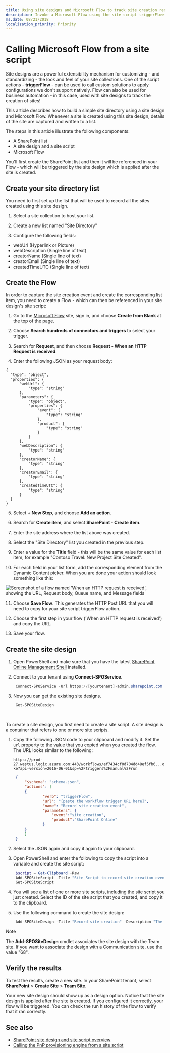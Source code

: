 ```yaml
---
title: Using site designs and Microsoft Flow to track site creation requests
description: Invoke a Microsoft Flow using the site script triggerFlow action to capture the site creation event and build a site directory. This tutorial is intended to illustrate a simple example of using site designs and Microsoft Flow.
ms.date: 08/21/2018
localization_priority: Priority
---
```


# Calling Microsoft Flow from a site script

Site designs are a powerful extensibility mechanism for customizing - and standardizing - the look and feel of your site collections. One of the script actions - **triggerFlow** - can be used to call custom solutions to apply configurations we don't support natively. Flow can also be used for business automation - in this case, used with site designs to track the creation of sites!

This article describes how to build a simple site directory using a site design and Microsoft Flow. Whenever a site is created using this site design, details of the site are captured and written to a list. 

The steps in this article illustrate the following components:

- A SharePoint list 
- A site design and a site script
- Microsoft Flow

You'll first create the SharePoint list and then it will be referenced in your Flow - which will be triggered by the site design which is applied after the site is created. 

## Create your site directory list

You need to first set up the list that will be used to record all the sites created using this site design. 

1. Select a site collection to host your list. 

2. Create a new list named "Site Directory"

3. Configure the following fields:

- webUrl (Hyperlink or Picture)
- webDescription (Single line of text)
- creatorName (Single line of text)
- creatorEmail (Single line of text)
- createdTimeUTC (Single line of text)


## Create the Flow

In order to capture the site creation event and create the corresponding list item, you need to create a Flow - which can then be referenced in your site design's site script: 

1. Go to the [Microsoft Flow](https://flow.microsoft.com) site, sign in, and choose **Create from Blank** at the top of the page. 

2. Choose **Search hundreds of connectors and triggers** to select your trigger.
 
3. Search for **Request**, and then choose **Request - When an HTTP Request is received**. 

4. Enter the following JSON as your request body:

  ```
  {
    "type": "object",
    "properties": {
        "webUrl": {
            "type": "string"
        },
        "parameters": {
            "type": "object",
            "properties": {
                "event": {
                    "type": "string"
                },
                "product": {
                    "type": "string"
                }
            }
        },
        "webDescription": {
            "type": "string"
        },
        "creatorName": {
            "type": "string"
        },
        "creatorEmail": {
            "type": "string"
        },
        "createdTimeUTC": {
            "type": "string"
        }
    }
}
```

5. Select **+ New Step**, and choose **Add an action**. 

6. Search for **Create item**, and select **SharePoint - Create item**.
 
7. Enter the site address where the list above was created.
 
8. Select the "Site Directory" list you created in the previous step.

9. Enter a value for the **Title** field - this will be the same value for each list item, for example "Contoso Travel: New Project Site Created". 

10. For each field in your list form, add the corresponding element from the Dynamic Content picker. When you are done your action should look something like this: 

![Screenshot of a flow named 'When an HTTP request is received', showing the URL, Request body, Queue name, and Message fields](images/site-directory-flow-configuration.png)

11. Choose **Save Flow**. This generates the HTTP Post URL that you will need to copy for your site script triggerFlow action. 

14. Choose the first step in your flow ('When an HTTP request is received') and copy the URL. 

15. Save your flow.

## Create the site design

1. Open PowerShell and make sure that you have the latest [SharePoint Online Management Shell](https://www.microsoft.com/en-us/download/details.aspx?id=35588) installed.

2. Connect to your tenant using **Connect-SPOService**.

   ```powershell
    Connect-SPOService -Url https://[yourtenant]-admin.sharepoint.com
   ```

3. Now you can get the existing site designs. 

   ```powershell
    Get-SPOSiteDesign
   ```

<br/>

To create a site design, you first need to create a site script. A site design is a container that refers to one or more site scripts.

1. Copy the following JSON code to your clipboard and modify it. Set the `url` property to the value that you copied when you created the flow. The URL looks similar to the following:

    `https://prod-27.westus.logic.azure.com:443/workflows/ef7434cf0d704dd48ef5fb6...oke?api-version=2016-06-01&sp=%2Ftriggers%2Fmanual%2Frun`

   ```json
    {
        "$schema": "schema.json",
        "actions": [
        {
                "verb": "triggerFlow",
                "url": "[paste the workflow trigger URL here]",
                "name": "Record site creation event",
                "parameters": {
                    "event":"site creation",
                    "product":"SharePoint Online"
                }
        }
        ]
    }
   ```

2. Select the JSON again and copy it again to your clipboard. 

3. Open PowerShell and enter the following to copy the script into a variable and create the site script:

   ```powershell
    $script = Get-Clipboard -Raw
    Add-SPOSiteScript -Title "Site Script to record site creation event" -Content $script
    Get-SPOSiteScript
   ```

4. You will see a list of one or more site scripts, including the site script you just created. Select the ID of the site script that you created, and copy it to the clipboard. 

5. Use the following command to create the site design:

   ```powershell
    Add-SPOSiteDesign -Title "Record site creation" -Description "The creation of this site will be recorded in the site directory list" -SiteScripts [Paste the ID of the Site Script here] -WebTemplate "64"
   ```
> [!NOTE]
> The **Add-SPOSiteDesign** cmdlet associates the site design with the Team site. If you want to associate the design with a Communication site, use the value "68".

## Verify the results

To test the results, create a new site. In your SharePoint tenant, select **SharePoint** > **Create Site** > **Team Site**. 

Your new site design should show up as a design option. Notice that the site design is applied after the site is created. If you configured it correctly, your flow will be triggered. You can check the run history of the flow to verify that it ran correctly.


## See also

- [SharePoint site design and site script overview](site-design-overview.md)
- [Calling the PnP provisioning engine from a site script](site-design-pnp-provisioning.md)

